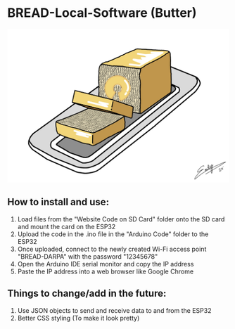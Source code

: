 # BREAD-Local-Software (Butter)

<img src="Butter-Image.png">

## How to install and use:
1. Load files from the "Website Code on SD Card" folder onto the SD card and mount the card on the ESP32
2. Upload the code in the .ino file in the "Arduino Code" folder to the ESP32
4. Once uploaded, connect to the newly created Wi-Fi access point "BREAD-DARPA" with the password "12345678"
5. Open the Arduino IDE serial monitor and copy the IP address
6. Paste the IP address into a web browser like Google Chrome

## Things to change/add in the future:
1. Use JSON objects to send and receive data to and from the ESP32
2. Better CSS styling (To make it look pretty)
